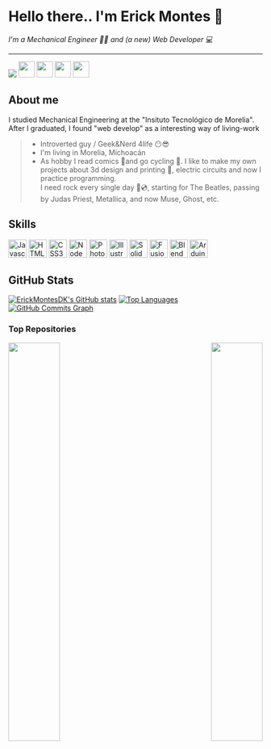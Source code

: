 # Hello there.. I'm Erick Montes 🦇

<i>I'm a Mechanical Engineer :wrench::triangular_ruler: and (a new) Web Developer :computer:</i>
<hr>
<a href="https://www.twitter.com/ErickDKnight" target="_blank" rel="noreferrer"><img
src="https://img.shields.io/twitter/follow/ErickDKnight?logo=twitter&style=for-the-badge&color=0891b2&labelColor=1c1917"
/></a>
<span align="right"> <a href="https://www.github.com/ErickMontesDK" target="_blank" rel="noreferrer"><img src="https://raw.githubusercontent.com/danielcranney/readme-generator/main/public/icons/socials/github.svg" width="32" height="32" /></a> <a href="http://www.instagram.com/erickdknight" target="_blank" rel="noreferrer"><img src="https://raw.githubusercontent.com/danielcranney/readme-generator/main/public/icons/socials/instagram.svg" width="32" height="32" /></a> <a href="https://www.linkedin.com/in/montesbederick" target="_blank" rel="noreferrer"><img src="https://raw.githubusercontent.com/danielcranney/readme-generator/main/public/icons/socials/linkedin.svg" width="32" height="32" /></a>
<a href="mailto:erickmontesdk@gmail.com" target="_blank" rel="noreferrer"><img src="https://juandelanuza.org/adventure/images/u5050.png" width="32" height="32" /></a>
</span>

## About me
I studied Mechanical Engineering at the "Insituto Tecnológico de Morelia". After I graduated, I found "web develop" as a interesting way of living-work

>* Introverted guy / Geek&Nerd 4life :no_mouth::sunglasses:
>* I'm living in Morelia, Michoacán
>* As hobby I read comics 🤖and go cycling 🚴. I like to make my own projects about 3d design and printing :space_invader:, electric circuits and now I practice programming.<br>
I need rock every single day :metal::cd:, starting for The Beatles, passing by Judas Priest, Metallica, and now Muse, Ghost, etc. 



## Skills

<p align="left">
<a href="https://developer.mozilla.org/en-US/docs/Web/JavaScript" target="_blank" rel="noreferrer"><img src="https://raw.githubusercontent.com/danielcranney/readme-generator/main/public/icons/skills/javascript-colored.svg" width="36" height="36" alt="Javascript" /></a>
<a href="https://developer.mozilla.org/en-US/docs/Glossary/HTML5" target="_blank" rel="noreferrer"><img src="https://raw.githubusercontent.com/danielcranney/readme-generator/main/public/icons/skills/html5-colored.svg" width="36" height="36" alt="HTML5" /></a>
<a href="https://www.w3.org/TR/CSS/#css" target="_blank" rel="noreferrer"><img src="https://raw.githubusercontent.com/danielcranney/readme-generator/main/public/icons/skills/css3-colored.svg" width="36" height="36" alt="CSS3" /></a>
<a href="https://nodejs.org/en/" target="_blank" rel="noreferrer"><img src="https://raw.githubusercontent.com/danielcranney/readme-generator/main/public/icons/skills/nodejs-colored.svg" width="36" height="36" alt="NodeJS" /></a>
<a href="https://www.adobe.com/uk/products/photoshop.html" target="_blank" rel="noreferrer"><img src="https://raw.githubusercontent.com/danielcranney/readme-generator/main/public/icons/skills/photoshop-colored.svg" width="36" height="36" alt="Photoshop" /></a>
<a href="adobe.com/uk/products/illustrator.html" target="_blank" rel="noreferrer"><img src="https://raw.githubusercontent.com/danielcranney/readme-generator/main/public/icons/skills/illustrator-colored.svg" width="36" height="36" alt="Illustrator" /></a>
<a href="https://www.solidworks.com/" target="_blank" rel="noreferrer"><img src="https://my.solidworks.com/r3/img/ds-logo-red.png" width="36" height="36" alt="SolidWorks" /></a>
<a href="https://www.autodesk.mx/products/fusion-360/overview" target="_blank" rel="noreferrer"><img src="https://i.ytimg.com/an/XD7HBFlIFMM/73075643-6561-4a39-a0e0-f9c3e426a06a_mq.jpg?v=5cb4d821" width="36" height="36" alt="Fusion360" /></a>
<a href="hhttps://www.blender.org/" target="_blank" rel="noreferrer"><img src="https://www.blender.org/wp-content/uploads/2020/07/blender_community_logo_orange.png" width="36" alt="Blender" /></a>
<a href="https://www.arduino.cc/" target="_blank" rel="noreferrer"><img src="https://logodownload.org/wp-content/uploads/2019/03/arduino-logo-6.png" height="36" alt="Arduino" /></a>
</p>

## GitHub Stats
<span>
  <a href="http://www.github.com/ErickMontesDK"><img src="https://github-readme-stats.vercel.app/api?username=ErickMontesDK&show_icons=true&hide=&count_private=true&title_color=0891b2&text_color=ffffff&icon_color=0891b2&bg_color=1c1917&hide_border=true&show_icons=true" alt="ErickMontesDK's GitHub stats" /></a>
<a href="https://github.com/ErickMontesDK" align="left"><img src="https://github-readme-stats.vercel.app/api/top-langs/?username=ErickMontesDK&langs_count=10&title_color=0891b2&text_color=ffffff&icon_color=0891b2&bg_color=1c1917&hide_border=true&locale=en&custom_title=Top%20%Languages" alt="Top Languages" /></a>
</span>
<a href="http://www.github.com/ErickMontesDK"><img src="https://activity-graph.herokuapp.com/graph?username=ErickMontesDK&bg_color=1c1917&color=ffffff&line=0891b2&point=ffffff&area_color=1c1917&area=true&hide_border=true&custom_title=GitHub%20Commits%20Graph" alt="GitHub Commits Graph" /></a>



### Top Repositories

<div width="100%" align="center"><a href="https://github.com/ErickMontesDK/Front-End-JS-Pokedex" align="left"><img align="left" width="45%" src="https://github-readme-stats.vercel.app/api/pin/?username=ErickMontesDK&repo=Front-End-JS-Pokedex&title_color=0891b2&text_color=ffffff&icon_color=0891b2&bg_color=1c1917&hide_border=true&locale=en" /></a><a href="https://github.com/ErickMontesDK/VIsual-Thinking-Api" align="right"><img align="right" width="45%" src="https://github-readme-stats.vercel.app/api/pin/?username=ErickMontesDK&repo=VIsual-Thinking-Api&title_color=0891b2&text_color=ffffff&icon_color=0891b2&bg_color=1c1917&hide_border=true&locale=en" /></a></div><br /><br /><br /><br /><br /><br /><br />
